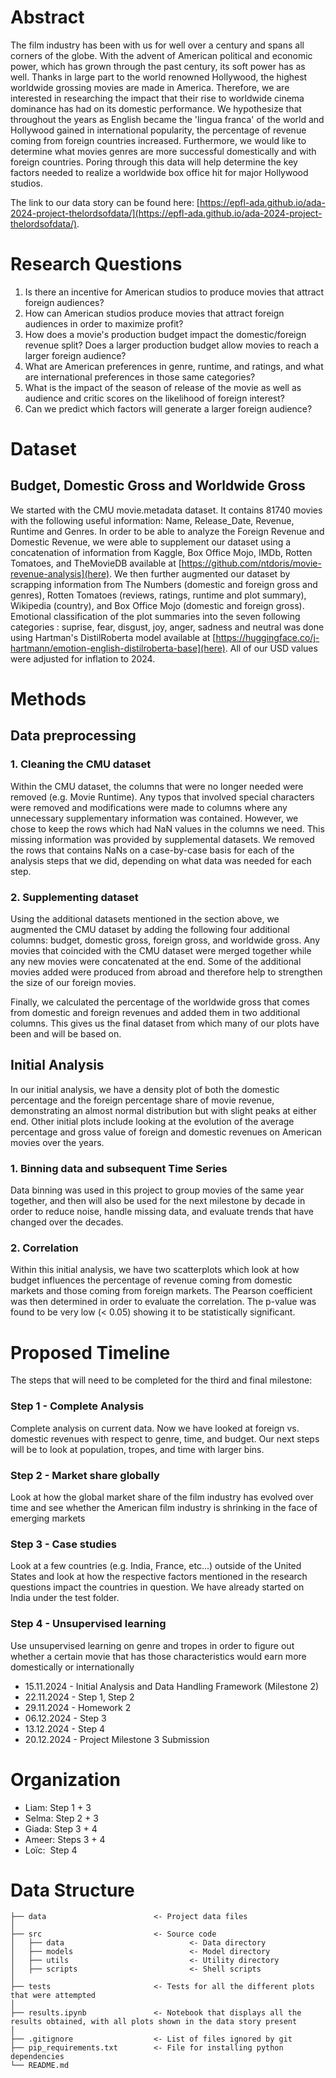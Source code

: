 # Abstract

The film industry has been with us for well over a century and spans all corners of the globe. With the advent of American political and economic power, which has grown through the past century, its soft power has as well. Thanks in large part to the world renowned Hollywood, the highest worldwide grossing movies are made in America. Therefore, we are interested in researching the impact that their rise to worldwide cinema dominance has had on its domestic performance. We hypothesize that throughout the years as English became the 'lingua franca' of the world and Hollywood gained in international popularity, the percentage of revenue coming from foreign countries increased. Furthermore, we would like to determine what movies genres are more successful domestically and with foreign countries. Poring through this data will help determine the key factors needed to realize a worldwide box office hit for major Hollywood studios.

The link to our data story can be found here: [https://epfl-ada.github.io/ada-2024-project-thelordsofdata/](https://epfl-ada.github.io/ada-2024-project-thelordsofdata/).

# Research Questions
1. Is there an incentive for American studios to produce movies that attract foreign audiences?
2. How can American studios produce movies that attract foreign audiences in order to maximize profit?
3. How does a movie's production budget impact the domestic/foreign revenue split? Does a larger production budget allow movies to reach a larger foreign audience?
4. What are American preferences in genre, runtime, and ratings, and what are international preferences in those same categories? 
5. What is the impact of the season of release of the movie as well as audience and critic scores on the likelihood of foreign interest?
6. Can we predict which factors will generate a larger foreign audience?


# Dataset

## Budget, Domestic Gross and Worldwide Gross
We started with the CMU movie.metadata dataset. It contains 81740 movies with the following useful  information: Name, Release_Date, Revenue, Runtime and Genres. In order to be able to analyze the Foreign Revenue and Domestic Revenue, we were able to supplement our dataset using a concatenation of information from Kaggle, Box Office Mojo, IMDb, Rotten Tomatoes, and TheMovieDB available at [https://github.com/ntdoris/movie-revenue-analysis](here). We then further augmented our dataset by scrapping information from The Numbers (domestic and foreign gross and genres), Rotten Tomatoes (reviews, ratings, runtime and plot summary), Wikipedia (country), and Box Office Mojo (domestic and foreign gross). Emotional classification of the plot summaries into the seven following categories : suprise, fear, disgust, joy, anger, sadness and neutral was done using Hartman's DistilRoberta model available at [https://huggingface.co/j-hartmann/emotion-english-distilroberta-base](here). All of our USD values were adjusted for inflation to 2024. 

# Methods
## Data preprocessing
### 1. Cleaning the CMU dataset
Within the CMU dataset, the columns that were no longer needed were removed (e.g. Movie Runtime). Any typos that involved special characters were removed and modifications were made to columns where any unnecessary supplementary information was contained. However, we chose to keep the rows which had NaN values in the columns we need. This missing information was provided by supplemental datasets. We removed the rows that contains NaNs on a case-by-case basis for each of the analysis steps that we did, depending on what data was needed for each step.

### 2. Supplementing dataset
Using the additional datasets mentioned in the section above, we augmented the CMU dataset by adding the following four additional columns: budget, domestic gross, foreign gross, and worldwide gross. Any movies that coincided with the CMU dataset were merged together while any new movies were concatenated at the end. Some of the additional movies added were produced from abroad and therefore help to strengthen the size of our foreign movies.

Finally, we calculated the percentage of the worldwide gross that comes from domestic and foreign revenues and added them in two additional columns. This gives us the final dataset from which many of our plots have been and will be based on.

## Initial Analysis
In our initial analysis, we have a density plot of both the domestic percentage and the foreign percentage share of movie revenue, demonstrating an almost normal distribution but with slight peaks at either end. Other initial plots include looking at the evolution of the average percentage and gross value of foreign and domestic revenues on American movies over the years. 

### 1. Binning data and subsequent Time Series
Data binning was used in this project to group movies of the same year together, and then will also be used for the next milestone by decade in order to reduce noise, handle missing data, and evaluate trends that have changed over the decades.

### 2. Correlation
Within this initial analysis, we have two scatterplots which look at how budget influences the percentage of revenue coming from domestic markets and those coming from foreign markets. The Pearson coefficient was then determined in order to evaluate the correlation. The p-value was found to be very low (< 0.05) showing it to be statistically significant.

# Proposed Timeline
The steps that will need to be completed for the third and final milestone:

### Step 1 - Complete Analysis
Complete analysis on current data. Now we have looked at foreign vs. domestic revenues with respect to genre, time, and budget. Our next steps will be to look at population, tropes, and time with larger bins.

### Step 2 - Market share globally
Look at how the global market share of the film industry has evolved over time and see whether the American film industry is shrinking in the face of emerging markets

### Step 3 - Case studies
Look at a few countries (e.g. India, France, etc...) outside of the United States and look at how the respective factors mentioned in the research questions impact the countries in question. We have already started on India under the test folder.

### Step 4 - Unsupervised learning
Use unsupervised learning on genre and tropes in order to figure out whether a certain movie that has those characteristics would earn more domestically or internationally



- 15.11.2024    -   Initial Analysis and Data Handling Framework (Milestone 2)
- 22.11.2024    -   Step 1, Step 2
- 29.11.2024    -   Homework 2
- 06.12.2024    -   Step 3
- 13.12.2024    -   Step 4
- 20.12.2024    -   Project Milestone 3 Submission

# Organization

- Liam: Step 1 + 3
- Selma: Step 2 + 3
- Giada: Step 3 + 4
- Ameer: Steps 3 + 4
- Loïc:  Step 4

# Data Structure
```text
├── data                        <- Project data files
│
├── src                         <- Source code
│   ├── data                            <- Data directory
│   ├── models                          <- Model directory
│   ├── utils                           <- Utility directory
│   ├── scripts                         <- Shell scripts
│
├── tests                       <- Tests for all the different plots that were attempted
│
├── results.ipynb               <- Notebook that displays all the results obtained, with all plots shown in the data story present
│
├── .gitignore                  <- List of files ignored by git
├── pip_requirements.txt        <- File for installing python dependencies
└── README.md
```
